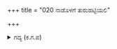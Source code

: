 +++
title = "020 ನಾಡೊಳಗೆ ತುರುಹಟ್ಟಿಯಲಿ"

+++

<details><summary>ಗದ್ಯ (ಕ.ಗ.ಪ) </summary>

20. ನಾಡಿನ ಗೋಶಾಲೆಗಳಲ್ಲಿ ಹೆಚ್ಚಿರುವ ಗೋವುಗಳನ್ನು ನೋಡುವ ನೆವದಿಂದ ಹೋದಾಗ, ಕೌರವನ ವೈಭವಗಳನ್ನು ಕಂಡು ಪಾಂಡವರು ಸೊರಗಲಿ. ಪಾಂಡವರು ಇರುವ ಕಾಡಿನ ಹತ್ತಿರ ಅರಮನೆಯ ಸ್ತ್ರೀಯರು ಮೈಯ ಸುವಾಸನೆ ಹರಡಬೇಕು.
</details>
